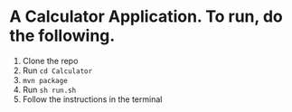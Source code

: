 # A Calculator Application. To run, do the following. 

1. Clone the repo 
2. Run ```cd Calculator```
3. ```mvn package```
4. Run ```sh run.sh```
5. Follow the instructions in the terminal
